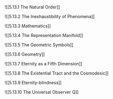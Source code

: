 
![[5.13.1 The Natural Order]]

![[5.13.2 The Inexhaustibility of Phenomena]]

![[5.13.3 Mathematics]]

![[5.13.4 The Representation Manifold]]

![[5.13.5 The Geometric Symbols]]

![[5.13.6 Geometry]]

![[5.13.7 Eternity as a Fifth Dimension]]

![[5.13.8 The Existential Tract and the Cosmodesic]]

![[5.13.9 Eternity-blindness]]

![[5.13.10 The Universal Observer Q]]



